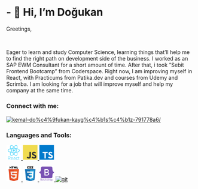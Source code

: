 <p><h1>- 👋 Hi, I’m Doğukan</h1></p>

<p>Greetings,</p><br /> 
<p>Eager to learn and study Computer Science, learning things that’ll help me to find the right path on development side of the business. I 
worked as an SAP EWM Consultant for a short amount of time. After that, i took “Sebit Frontend 
Bootcamp” from Coderspace. Right now, I am improving myself in React, with Practicums from 
Patika.dev and courses from Udemy and Scrimba. I am looking for a job that will improve myself and 
help my company at the same time.
</p>

<h3 align="left">Connect with me:</h3>
<p align="left">
<a href="https://linkedin.com/in/kemal-do%c4%9fukan-kayg%c4%b1s%c4%b1z-791778a6/" target="blank"><img align="center" src="https://raw.githubusercontent.com/rahuldkjain/github-profile-readme-generator/master/src/images/icons/Social/linked-in-alt.svg" alt="kemal-do%c4%9fukan-kayg%c4%b1s%c4%b1z-791778a6/" height="30" width="40" /></a>
</p>

<h3 align="left">Languages and Tools:</h3>
<p align="left">
<a href="https://reactjs.org/" target="_blank" rel="noreferrer"> <img src="https://raw.githubusercontent.com/devicons/devicon/master/icons/react/react-original-wordmark.svg" alt="react" width="40" height="40"/> </a>
<a href="https://developer.mozilla.org/en-US/docs/Web/JavaScript" target="_blank" rel="noreferrer"> 
<img src="https://raw.githubusercontent.com/devicons/devicon/master/icons/javascript/javascript-original.svg" alt="javascript" width="40" height="40"/> </a>
<a href="https://www.typescriptlang.org/" target="_blank" rel="noreferrer"> <img src="https://raw.githubusercontent.com/devicons/devicon/master/icons/typescript/typescript-original.svg" alt="typescript" width="40" height="40"/> </a> </p>
<a href="https://www.w3.org/html/" target="_blank" rel="noreferrer"> <img src="https://raw.githubusercontent.com/devicons/devicon/master/icons/html5/html5-original-wordmark.svg" alt="html5" width="40" height="40"/> </a><a href="https://www.w3schools.com/css/" target="_blank" rel="noreferrer"> <img src="https://raw.githubusercontent.com/devicons/devicon/master/icons/css3/css3-original-wordmark.svg" alt="css3" width="40" height="40"/> </a> 
<a href="https://getbootstrap.com" target="_blank" rel="noreferrer"> <img src="https://raw.githubusercontent.com/devicons/devicon/master/icons/bootstrap/bootstrap-plain-wordmark.svg" alt="bootstrap" width="40" height="40"/> </a><a href="https://git-scm.com/" target="_blank" rel="noreferrer"> <img src="https://www.vectorlogo.zone/logos/git-scm/git-scm-icon.svg" alt="git" width="40" height="40"/> </a> 
